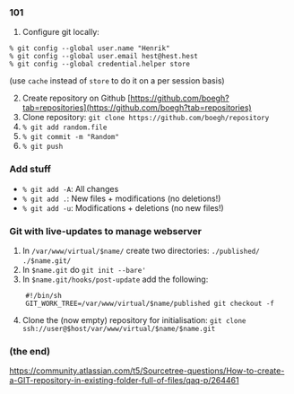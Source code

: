 ### 101

1. Configure git locally:
```
% git config --global user.name "Henrik"
% git config --global user.email hest@hest.hest
% git config --global credential.helper store
```
(use `cache` instead of `store` to do it on a per session basis)

2. Create repository on Github [https://github.com/boegh?tab=repositories](https://github.com/boegh?tab=repositories)
3. Clone repository: `git clone https://github.com/boegh/repository`
4. `% git add random.file`
5. `% git commit -m "Random"`
6. `% git push`

### Add stuff

* `% git add -A`: All changes
* `% git add .`: New files + modifications (no deletions!)
* `% git add -u`: Modifications + deletions (no new files!)

### Git with live-updates to manage webserver

1. In `/var/www/virtual/$name/` create two directories:
    `./published/`
    `./$name.git/`
2. In `$name.git` do `git init --bare'`
3. In `$name.git/hooks/post-update` add the following:
```
    #!/bin/sh
    GIT_WORK_TREE=/var/www/virtual/$name/published git checkout -f
```
4. Clone the (now empty) repository for initialisation: `git clone ssh://user@$host/var/www/virtual/$name/$name.git`

### (the end)

https://community.atlassian.com/t5/Sourcetree-questions/How-to-create-a-GIT-repository-in-existing-folder-full-of-files/qaq-p/264461
